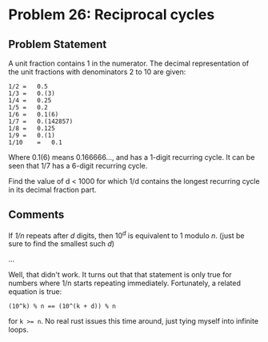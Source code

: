 # Problem 26: Reciprocal cycles

## Problem Statement

A unit fraction contains 1 in the numerator. The decimal
representation of the unit fractions with denominators 2 to 10 are
given:

    1/2	= 	0.5
    1/3	= 	0.(3)
    1/4	= 	0.25
    1/5	= 	0.2
    1/6	= 	0.1(6)
    1/7	= 	0.(142857)
    1/8	= 	0.125
    1/9	= 	0.(1)
    1/10	= 	0.1

Where 0.1(6) means 0.166666..., and has a 1-digit recurring cycle. It
can be seen that 1/7 has a 6-digit recurring cycle.

Find the value of d < 1000 for which 1/d contains the longest
recurring cycle in its decimal fraction part.

## Comments

If _1/n_ repeats after _d_ digits, then 10<sup><i>d</i></sup> is
equivalent to 1 modulo _n_. (just be sure to find the smallest such
_d_)

...

Well, that didn't work. It turns out that that statement is only true
for numbers where 1/n starts repeating immediately. Fortunately, a
related equation is true:

    (10^k) % n == (10^(k + d)) % n

for `k >= n`. No real rust issues this time around, just tying myself
into infinite loops.

